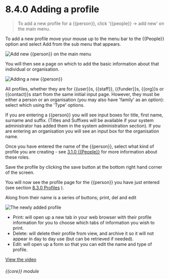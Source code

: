 # 8.4.0    Adding a profile

> To add a new profile for a {{person}}, click '{{people}} -> add new' on the main menu. 

To add a new profile move your mouse up to the menu bar to the {{People}} option and select Add from the sub menu that appears.

![Add new {{person}} on the main menu]({{imgpath}}45a.png)

You will then see a page on which to add the basic information about that individual or organisation.

![Adding a new {{person}}]({{imgpath}}45b.png)

All profiles, whether they are for {{user}}s, {{staff}}, {{funder}}s, {{org}}s or {{contact}}s start from the same initial input page. However, they must be either a person or an organisation (you may also have 'family' as an option): select which using the 'Type' options.

If you are entering a {{person}} you will see input boxes for title, first name, surname and suffix. (Titles and Suffixes will be available if your system administrator has added them in the system administration section). If you are entering an organisation you will see an input box for the organisation name.

Once you have entered the name of the {{person}}, select what kind of profile you are creating - see [3.1.0  {{People}}](/help/index/v/{{version}}/p/3.1.0) for more information about these roles. 

Save the profile by clicking the save button at the bottom right hand corner of the screen.

You will now see the profile page for the {{person}} you have just entered (see section [8.3.0  Profiles](/help/index/v/{{version}}/p/8.3.0) ). 

Along from their name is a series of buttons; print, del and edit

![The newly added profile]({{imgpath}}45c.png)

  * Print: will open up a new tab in your web browser with their profile information for you to choose which tabs of information you wish to print.
  * Delete: will delete their profile from view, and archive it so it will not appear in day to day use (but can be retrieved if needed).
  * Edit: will open up a form so that you can edit the name and type of profile. 

[View the video](/help/video/id/8)
###### {{core}} module

